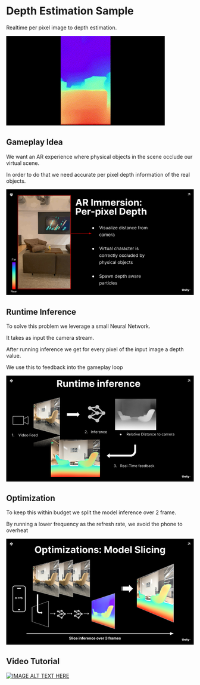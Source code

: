 # Depth Estimation Sample
 
Realtime per pixel image to depth estimation.


![image info](./Documentation/main.gif)

## Gameplay Idea

We want an AR experience where physical objects in the scene occlude our virtual scene.

In order to do that we need accurate per pixel depth information of the real objects.

![image info](./Documentation/gameplay.png)

## Runtime Inference

To solve this problem we leverage a small Neural Network.

It takes as input the camera stream.

After running inference we get for every pixel of the input image a depth value.

We use this to feedback into the gameplay loop

![image info](./Documentation/runtime-inference.png)

## Optimization

To keep this within budget we split the model inference over 2 frame.

By running a lower frequency as the refresh rate, we avoid the phone to overheat

![image info](./Documentation/runtime-optimization.png)


## Video Tutorial

[![IMAGE ALT TEXT HERE](../Documentation/video-image.png)](https://youtu.be/xpp2f6ITvvE)

